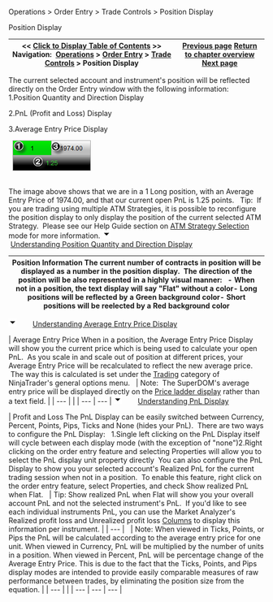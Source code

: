 ﻿
Operations > Order Entry > Trade Controls > Position Display

Position Display

| << [Click to Display Table of Contents](position_display.md) >> **Navigation:**     [Operations](operations-1.md) > [Order Entry](order_entry-1.md) > [Trade Controls](trade_controls-1.md) > Position Display | [Previous page](closing_a_position_or_atm_stra-1.md) [Return to chapter overview](trade_controls-1.md) [Next page](price_selector-1.md) |
| --- | --- |
The current selected account and instrument's position will be reflected directly on the Order Entry window with the following information:
 
1.Position Quantity and Direction Display

2.PnL (Profit and Loss) Display

3.Average Entry Price Display

 
![Shared_Trade_Controls_1](shared_trade_controls_1.png)
## 
The image above shows that we are in a 1 Long position, with an Average Entry Price of 1974.00, and that our current open PnL is 1.25 points.
 
Tip:  If you are trading using multiple ATM Strategies, it is possible to reconfigure the position display to only display the position of the current selected ATM Strategy.  Please see our Help Guide section on [ATM Strategy Selection](atm_strategy_selection_mode-1.md) mode for more information.
![tog_minus](tog_minus-1.gif)        [Understanding Position Quantity and Direction Display](javascript:HMToggle('toggle','UnderstandingPositionQuantityAndDirectionDisplay','UnderstandingPositionQuantityAndDirectionDisplay_ICON'))

| Position Information The current number of contracts in position will be displayed as a number in the position display.  The direction of the position will be also represented in a highly visual manner:   - When not in a position, the text display will say "Flat" without a color- Long positions will be reflected by a Green background color- Short positions will be reelected by a Red background color |
| --- |
![tog_minus](tog_minus-1.gif)        [Understanding Average Entry Price Display](javascript:HMToggle('toggle','UnderstandingAverageEntryPriceDisplay','UnderstandingAverageEntryPriceDisplay_ICON'))

| Average Entry Price  When in a position, the Average Entry Price Display will show you the current price which is being used to calculate your open PnL.  As you scale in and scale out of position at different prices, your Average Entry Price will be recalculated to reflect the new average price.  The way this is calculated is set under the [Trading](options_trading-1.md) category of NinjaTrader's general options menu.     | Note:  The SuperDOM's average entry price will be displayed directly on the [Price ladder display](price_ladder_display-1.md) rather than a text field. | | --- | |
| --- | --- |
![tog_minus](tog_minus-1.gif)        [Understanding PnL Display](javascript:HMToggle('toggle','UnderstandingPnlDisplay','UnderstandingPnlDisplay_ICON'))

| Profit and Loss The PnL Display can be easily switched between Currency, Percent, Points, Pips, Ticks and None (hides your PnL).  There are two ways to configure the PnL Display:   1.Single left clicking on the PnL Display itself will cycle between each display mode (with the exception of "none")2.Right clicking on the order entry feature and selecting Properties will allow you to select the PnL display unit property directly  You can also configure the PnL Display to show you your selected account's Realized PnL for the current trading session when not in a position.  To enable this feature, right click on the order entry feature, select Properties, and check Show realized PnL when Flat.     | Tip: Show realized PnL when Flat will show you your overall account PnL and not the selected instrument's PnL.  If you'd like to see each individual instruments PnL, you can use the Market Analyzer's Realized profit loss and Unrealized profit loss [Columns](working_with_columns-1.md) to display this information per instrument. | | --- |        | Note: When viewed in Ticks, Points, or Pips the PnL will be calculated according to the average entry price for one unit. When viewed in Currency, PnL will be multiplied by the number of units in a position. When viewed in Percent, PnL will be percentage change of the Average Entry Price. This is due to the fact that the Ticks, Points, and Pips display modes are intended to provide easily comparable measures of raw performance between trades, by eliminating the position size from the equation. | | --- | |
| --- | --- | --- |

